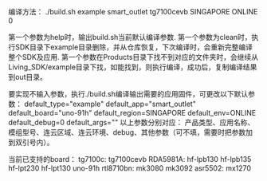 编译方法： 
./build.sh example smart_outlet tg7100cevb SINGAPORE ONLINE 0

第一个参数为help时，输出build.sh当前默认编译参数.
第一个参数为clean时，执行SDK目录下example目录删除，并从仓库恢复，下次编译时，会重新完整编译整个SDK及应用.
第一个参数在Products目录下找不到对应的文件夹时，会继续从Living_SDK/example目录下找，如能找到，则执行编译，成功后，复制编译结果到out目录。

要实现不输入参数，执行./build.sh编译输出需要的应用固件，可更改以下默认参数：
default_type="example"
default_app="smart_outlet"
default_board="uno-91h"
default_region=SINGAPORE
default_env=ONLINE
default_debug=0
default_args=""
以上参数分别对应：
产品类型、应用名称、模组型号、连云区域、连云环境、debug、其他参数（可不填，需要时把参数加到双引号内）。


当前已支持的board：
tg7100c:        tg7100cevb
RDA5981A: 	hf-lpb130 hf-lpb135 hf-lpt230 hf-lpt130 uno-91h
rtl8710bn: 	mk3080 mk3092
asr5502: 	mx1270

